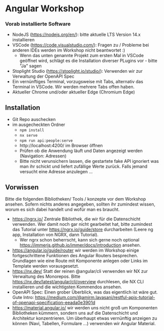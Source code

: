 # Angular Workshop

### Vorab installierte Software

- NodeJS (https://nodejs.org/en/): bitte aktuelle LTS Version 14.x installieren
- VSCode (https://code.visualstudio.com/): Fragen zu / Probleme bei anderen IDEs werden im Workshop nicht beantwortet :)
  - Wenn das unten genannte Projekt zum ersten Mal in VSCode geöffnet wird, schlägt es die Installation diverser PLugins vor - bitte "Ja" sagen
- Stoplight Studio (https://stoplight.io/studio/): Verwenden wir zur Verwaltung der OpenAPI Spec
- Ein vernünftiges Terminal, vorzugsweise mit Tabs, alternativ das Terminal in VSCode. Wir werden mehrere Tabs offen haben.
- Aktueller Chrome und/oder aktueller Edge (Chromium Edge)

## Installation

- Git Repo auschecken
- im ausgecheckten Ordner
  - `npm install`
  - `nx serve`
  - `npm run api:people:serve`
  - http://localhost:4200/ im Browser öffnen
  - Prüfen ob die Anwendung läuft und Daten angezeigt werden (Navigation: Adressen)
  - Bitte nicht verunsichern lassen, die gestartete fake API ignoriert was man ihr schickt und liefert zufällige Werte zurück. Falls jemand versucht eine Adresse anzulegen ...

## Vorwissen

Bitte die folgenden Bibliotheken/ Tools / konzepte vor dem Workshop ansehen.
Sofern nichts anderes angegeben, sollten ihr zumindest wissen, worum es sich dabei handelt und wofür man es braucht.

- https://ngrx.io/ Zentrale Bibliothek, die wir für die Datenschicht verwenden. Wer damit noch gar nicht gearbeitet hat, bitte zumindest das Tutorial unter https://ngrx.io/guide/store durcharbeiten (Leere ng app, Installation von NGRX, dann Tutorial).
  - Wer ngrx schon beherrscht, kann sich gerne noch optional https://immerjs.github.io/immer/docs/introduction ansehen.
- https://angular.io/guide/router wir werden im Workshop einige fortgeschrittene Funktionen des Angular Routers besprechen. Grundlagen wie eine Route mit Komponente anlegen oder Links im Template werden vorausgesetzt.
- https://nx.dev/ Statt der reinen @angular/cli verwenden wir NX zur Verwaltung des Monorepos. Bitte https://nx.dev/latest/angular/cli/overview durchlesen, die NX CLI installieren und die wichtigsten Kommendos ansehen.
- OpenAPI Spec: Einen grober Überblick, was das eigentlich ist wäre gut. Gute Intro: https://medium.com/@amirm.lavasani/restful-apis-tutorial-of-openapi-specification-eeada0e3901d
- https://material.angular.io/ wir werden uns nicht groß um Komponenten Bibliotheken kümmern, sondern uns auf die Datenschicht und Architektur konzentrieren. Um überhaupt etwas vernünftig anzeigen zu können (Navi, Tabellen, Formulare ...) verwenden wir Angular Material.
